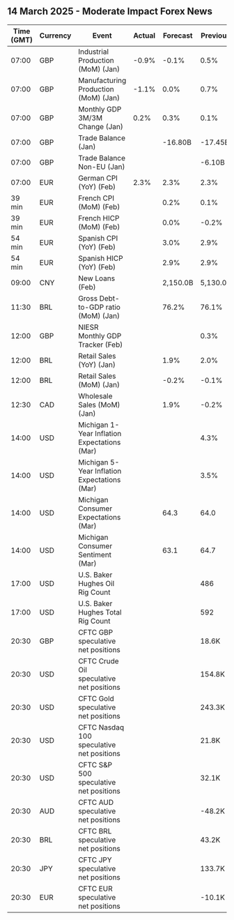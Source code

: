## 14 March 2025 - Moderate Impact Forex News

| Time (GMT) | Currency | Event | Actual | Forecast | Previous |
|------|----------|-------|--------|----------|----------|
| 07:00 | GBP | Industrial Production (MoM) (Jan) | -0.9% | -0.1% | 0.5% |
| 07:00 | GBP | Manufacturing Production (MoM) (Jan) | -1.1% | 0.0% | 0.7% |
| 07:00 | GBP | Monthly GDP 3M/3M Change (Jan) | 0.2% | 0.3% | 0.1% |
| 07:00 | GBP | Trade Balance (Jan) |  | -16.80B | -17.45B |
| 07:00 | GBP | Trade Balance Non-EU (Jan) |  |  | -6.10B |
| 07:00 | EUR | German CPI (YoY) (Feb) | 2.3% | 2.3% | 2.3% |
| 39 min | EUR | French CPI (MoM) (Feb) |  | 0.2% | 0.1% |
| 39 min | EUR | French HICP (MoM) (Feb) |  | 0.0% | -0.2% |
| 54 min | EUR | Spanish CPI (YoY) (Feb) |  | 3.0% | 2.9% |
| 54 min | EUR | Spanish HICP (YoY) (Feb) |  | 2.9% | 2.9% |
| 09:00 | CNY | New Loans (Feb) |  | 2,150.0B | 5,130.0B |
| 11:30 | BRL | Gross Debt-to-GDP ratio (MoM) (Jan) |  | 76.2% | 76.1% |
| 12:00 | GBP | NIESR Monthly GDP Tracker (Feb) |  |  | 0.3% |
| 12:00 | BRL | Retail Sales (YoY) (Jan) |  | 1.9% | 2.0% |
| 12:00 | BRL | Retail Sales (MoM) (Jan) |  | -0.2% | -0.1% |
| 12:30 | CAD | Wholesale Sales (MoM) (Jan) |  | 1.9% | -0.2% |
| 14:00 | USD | Michigan 1-Year Inflation Expectations (Mar) |  |  | 4.3% |
| 14:00 | USD | Michigan 5-Year Inflation Expectations (Mar) |  |  | 3.5% |
| 14:00 | USD | Michigan Consumer Expectations (Mar) |  | 64.3 | 64.0 |
| 14:00 | USD | Michigan Consumer Sentiment (Mar) |  | 63.1 | 64.7 |
| 17:00 | USD | U.S. Baker Hughes Oil Rig Count |  |  | 486 |
| 17:00 | USD | U.S. Baker Hughes Total Rig Count |  |  | 592 |
| 20:30 | GBP | CFTC GBP speculative net positions |  |  | 18.6K |
| 20:30 | USD | CFTC Crude Oil speculative net positions |  |  | 154.8K |
| 20:30 | USD | CFTC Gold speculative net positions |  |  | 243.3K |
| 20:30 | USD | CFTC Nasdaq 100 speculative net positions |  |  | 21.8K |
| 20:30 | USD | CFTC S&P 500 speculative net positions |  |  | 32.1K |
| 20:30 | AUD | CFTC AUD speculative net positions |  |  | -48.2K |
| 20:30 | BRL | CFTC BRL speculative net positions |  |  | 43.2K |
| 20:30 | JPY | CFTC JPY speculative net positions |  |  | 133.7K |
| 20:30 | EUR | CFTC EUR speculative net positions |  |  | -10.1K |
